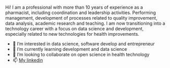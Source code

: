 Hi! 
I am a professional with more than 10 years of experience as a pharmacist, including coordination and leadership activities. Performing management, development of processes related to quality improvement, data analysis, academic research and teaching. I am now transitioning into a technology career with a focus on data science and development, especially related to new technologies for health improvements.
 
 
- 👀 I’m interested in data science, software develop and entrepreneur
- 🌱 I’m currently learning development and data science  
- 💞️ I’m looking to collaborate on open science in health technology
- 📫 [My linkedin](https://www.linkedin.com/in/sheylapaladini)

<!---
sheylavp/sheylavp is a ✨ special ✨ repository because its `README.md` (this file) appears on your GitHub profile.
You can click the Preview link to take a look at your changes.
--->
